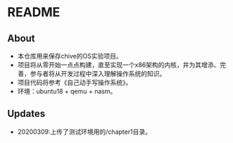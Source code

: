 # README

## About

- 本仓库用来保存chive的OS实验项目。
- 项目将从零开始一点点构建，直至实现一个x86架构的内核，并为其增添、完善，参与者将从开发过程中深入理解操作系统的知识。
- 项目代码将参考《自己动手写操作系统》。
- 环境：ubuntu18 + qemu + nasm。

## Updates

- 20200309:上传了测试环境用的/chapter1目录。